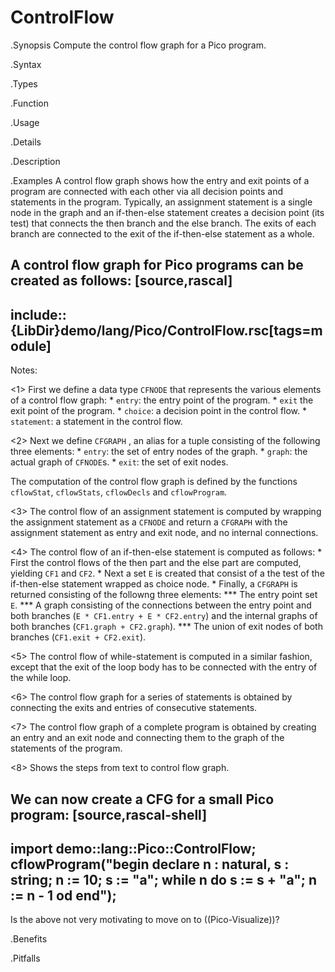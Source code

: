 # ControlFlow

.Synopsis
Compute the control flow graph for a Pico program.

.Syntax

.Types

.Function
       
.Usage

.Details

.Description

.Examples
A control flow graph shows how the entry and exit points of a program are connected with each other via all
decision points and statements in the program. Typically, an assignment statement is a single node in the graph
and an if-then-else statement creates a decision point (its test) that connects the then branch and the else branch.
The exits of each branch are connected to the exit of the if-then-else statement as a whole.

A control flow graph for Pico programs can be created as follows:
[source,rascal]
----
include::{LibDir}demo/lang/Pico/ControlFlow.rsc[tags=module]
----

                
Notes:

<1> First we define a data type `CFNODE` that represents the various elements of a control flow graph:
    *  `entry`: the entry point of the program.
    *  `exit` the exit point of the program.
    *  `choice`: a decision point in the control flow.
    *  `statement`: a statement in the control flow.

<2> Next we define `CFGRAPH` , an alias for a tuple consisting of the following three elements:
    *  `entry`: the set of entry nodes of the graph.
    *  `graph`: the actual graph of `CFNODE`s.
    *  `exit`: the set of exit nodes.

   The computation of the control flow graph is defined by the functions 
  `cflowStat`, `cflowStats`, `cflowDecls` and `cflowProgram`.

<3> The control flow of an assignment statement is computed by wrapping
    the assignment statement as a `CFNODE` and return a `CFGRAPH` with the assignment
    statement as entry and exit node, and no internal connections.

<4> The control flow of an if-then-else statement is computed as follows:
    *  First the control flows of the then part and the else part are computed,
        yielding `CF1` and `CF2`.
    *  Next a set `E` is created that consist of a the test of the if-then-else statement
        wrapped as choice node.
    *  Finally, a `CFGRAPH` is returned consisting of the followng three elements:
        ***  The entry point set `E`.
        ***  A graph consisting of the connections between the entry point and both
             branches (`E * CF1.entry + E * CF2.entry`) and the internal graphs of both branches
             (`CF1.graph + CF2.graph`).
        ***  The union of exit nodes of both branches (`CF1.exit + CF2.exit`).

<5> The control flow of  while-statement is computed in a similar fashion,
    except that the exit of the loop body has to be connected with the entry
    of the while loop.

<6> The control flow graph for a series of statements is obtained by connecting
    the exits and entries of consecutive statements.

<7> The control flow graph of a complete program is obtained by
    creating an entry and an exit node and connecting them to the graph of
    the statements of the program.

<8> Shows the steps from text to control flow graph.

We can now create a CFG for a small Pico program:
[source,rascal-shell]
----
import demo::lang::Pico::ControlFlow;
cflowProgram("begin declare n : natural, s : string; n := 10; s := \"a\"; while n do s := s + \"a\"; n := n - 1 od end");
----

Is the above not very motivating to move on to ((Pico-Visualize))?

.Benefits

.Pitfalls

